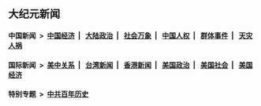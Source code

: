 ## 大纪元新闻

#### 中国新闻 &nbsp;>&nbsp; [中国经济](indexes/ncid283/README.md?11040845) &nbsp;| &nbsp; [大陆政治](indexes/ncid277/README.md?11040845) &nbsp;| &nbsp; [社会万象](indexes/ncid282/README.md?11040845) &nbsp;| &nbsp; [中国人权](indexes/ncid278/README.md?11040845) &nbsp;| &nbsp; [群体事件](indexes/ncid279/README.md?11040845) &nbsp;| &nbsp; [天灾人祸](indexes/ncid280/README.md?11040845)

#### 国际新闻 &nbsp;>&nbsp; [美中关系](indexes/nf1412576/README.md?11040845) &nbsp;| &nbsp; [台湾新闻](indexes/ncid1349361/README.md?11040845) &nbsp;| &nbsp; [香港新闻](indexes/ncid1349362/README.md?11040845) &nbsp;| &nbsp; [美国政治](indexes/ncid1078159/README.md?11040845) &nbsp;| &nbsp; [美国社会](indexes/ncid1078160/README.md?11040845) &nbsp;| &nbsp; [美国经济](indexes/ncid1078158/README.md?11040845)

#### 特别专题 &nbsp;>&nbsp; [中共百年历史](https://github.com/epoch-news/epoch-special/blob/master/README.md?11040845)  
